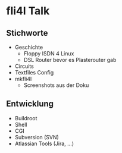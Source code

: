 # fli4l Talk

## Stichworte

* Geschichte
  * Floppy ISDN 4 Linux
  * DSL Router bevor es Plasterouter gab
* Circuits
* Textfiles Config
* mkfli4l
  * Screenshots aus der Doku

## Entwicklung

* Buildroot
* Shell
* CGI
* Subversion (SVN)
* Atlassian Tools (Jira, …)
